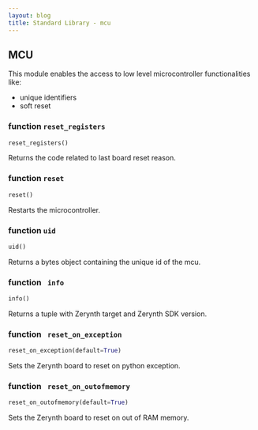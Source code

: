```yaml
---
layout: blog
title: Standard Library - mcu
---
```

## MCU

This module enables the access to low level microcontroller functionalities like:

* unique identifiers
* soft reset


### function `reset_registers`
```python
reset_registers()
```

Returns the code related to last board reset reason.


### function `reset`
```python
reset()
```

Restarts the microcontroller.


### function `uid`
```python
uid()
```

Returns a bytes object containing the unique id of the mcu.


### function ` info`
```python
info()
```

Returns a tuple with Zerynth target and Zerynth SDK version.


### function ` reset_on_exception`
```python
reset_on_exception(default=True)
```

Sets the Zerynth board to reset on python exception.


### function ` reset_on_outofmemory`
```python
reset_on_outofmemory(default=True)
```

Sets the Zerynth board to reset on out of RAM memory.
